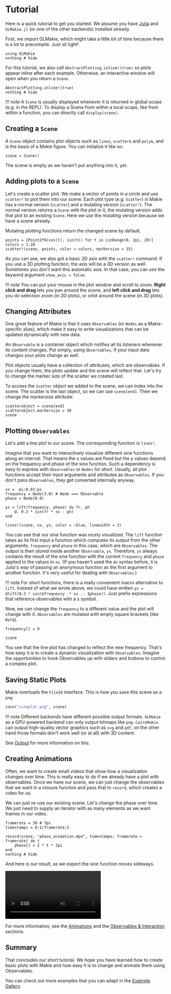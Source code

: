 # Tutorial

Here is a quick tutorial to get you started. We assume you have [Julia](https://julialang.org/) and `GLMakie.jl` (or one of the other backends) installed already.

First, we import GLMakie, which might take a little bit of time because there is a lot to precompile. Just sit tight!

```@example 1
using GLMakie
nothing # hide
```

For this tutorial, we also call `AbstractPlotting.inline!(true)` so plots appear inline after each example.
Otherwise, an interactive window will open when you return a `Scene`.

```@example 1
AbstractPlotting.inline!(true)
nothing # hide
```

!!! note
    A `Scene` is usually displayed whenever it is returned in global scope (e.g. in the REPL).
    To display a Scene from within a local scope,
    like from within a function, you can directly call `display(scene)`.  

## Creating a `Scene`

A `Scene` object contains plot objects such as `lines`, `scatter`s and `poly`s, and is the basis of a Makie figure. You can initialize it like so:

```@example 1
scene = Scene()
```

The scene is empty as we haven't put anything into it, yet.

## Adding plots to a `Scene`

Let's create a scatter plot. We make a vector of points in a circle and use `scatter!` to plot them into
our scene.
Each plot type (e.g. `Scatter`) in Makie has a normal version (`scatter`) and a mutating version (`scatter!`).
The normal version returns a `Scene` with the plot in it, the mutating version adds that plot to an
existing `Scene`. Here we use the mutating version because we have a scene already.

Mutating plotting functions return the changed scene by default.


```@example 1
points = [Point2f0(cos(t), sin(t)) for t in LinRange(0, 2pi, 20)]
colors = 1:20
scatter!(scene, points, color = colors, markersize = 15)
```

As you can see, we also got a basic 2D axis with the `scatter!` command. If you use a 3D plotting function,
the axis will be a 3D version as well. Sometimes you don't want this automatic axis.
In that case, you can use the keyword argument `show_axis = false`.

!!! note
    You can put your mouse in the plot window and scroll to zoom. **Right click and drag** lets you pan around the scene, and **left click and drag** lets you do selection zoom (in 2D plots), or orbit around the scene (in 3D plots).

## Changing Attributes

One great feature of Makie is that it uses `Observables` (or `Nodes` as a Makie-specific alias),
which make it easy to write visualizations that can be updated dynamically with new data.

An `Observable` is a container object which notifies all its listeners whenever its content changes.
Put simply, using `Observables`, if your input data changes your plots change as well.

Plot objects usually have a collection of attributes, which are observables. If you change them,
the plots update and the scene will reflect that.
Let's try to change the marker size of the scatter we created last.

To access the `Scatter` object we added to the scene, we can index into the scene.
The scatter is the last object, so we can use `scene[end]`. Then we change the markersize attribute:

```@example 1
scatterobject = scene[end]
scatterobject.markersize = 30
scene
```

## Plotting `Observables`

Let's add a line plot to our scene. The corresponding function is `lines!`.

Imagine that you want to interactively visualize different sine functions along an interval.
That means the x values are fixed but the y values depend on the frequency and phase of the sine function.
Such a dependency is easy to express with `Observables` or `Nodes` for short.
Usually, all plot functions accept their input arguments and attributes as `Observables`.
If you don't pass `Observables`, they get converted internally anyway.

```@example 1
xs = -pi:0.01:pi
frequency = Node(3.0) # Node === Observable
phase = Node(0.0)

ys = lift(frequency, phase) do fr, ph
    @. 0.3 * sin(fr * xs - ph)
end

lines!(scene, xs, ys, color = :blue, linewidth = 3)
```

You can see that our sine function was nicely visualized. The `lift` function takes as its first
input a function which computes its output from the other arguments, `frequency` and `phase`
in this case, which are `Observables`.
The output is then stored inside another `Observable`, `ys`.
Therefore, `ys` always contains the result of the sine function
with the current `frequency` and `phase` applied
to the values in `xs`. (If you haven't used the `do` syntax before, it is Julia's way of passing
an anonymous function as the first argument to another function.
It's very useful for dealing with `Observables`.)

!!! note
    For short functions, there is a really convenient macro alternative to `lift`.
    Instead of what we wrote above, we could have written `ys = @lift(0.3 * sin($frequency .* xs .- $phase))`.
    Just prefix expressions that reference observables with a `$` symbol.

Now, we can change the `frequency` to a different value and the plot will change with it.
`Observables` are mutated with empty square brackets (like `Ref`s).

```@example 1
frequency[] = 9

scene
```

You see that the line plot has changed to reflect the new frequency.
That's how easy it is to create a dynamic visualization with `Observables`. 
Imagine the opportunities to hook Observables up with sliders and buttons to control a complex plot.


## Saving Static Plots

Makie overloads the `FileIO` interface. This is how you save this scene as a `png`:

```julia
save("sineplot.png", scene)
```

!!! note
    Different backends have different possible output formats. `GLMakie` as a GPU-powered backend can
    only output bitmaps like `png`. `CairoMakie` can output high-quality vector graphics such as `svg` and
    `pdf`, on the other hand those formats don't work well (or at all) with 3D content.

See [Output](@ref) for more information on this.

## Creating Animations

Often, we want to create small videos that show how a visualization changes over time.
This is really easy to do if we already have a plot with observables.
Once we have our scene, we can just change the observables that we want in a closure function and
pass that to `record`, which creates a video for us.

We can just re-use our existing scene. Let's change the phase over time.
We just need to supply an iterator with as many elements as we want frames in our video.

```@example 1
framerate = 30 # fps
timestamps = 0:1/framerate:3

record(scene, "phase_animation.mp4", timestamps; framerate = framerate) do t
    phase[] = 2 * t * 2pi
end
nothing # hide
```

And here is our result, as we expect the sine function moves sideways.

![phase_animation](phase_animation.mp4)

For more information, see the [Animations](@ref) and the [Observables & Interaction](@ref) sections.

## Summary

That concludes our short tutorial. We hope you have learned how to create basic plots
with Makie and how easy it is to change and animate them using Observables.

You can check out more examples that you can adapt
in the [Example Gallery](http://juliaplots.org/MakieReferenceImages/gallery/index.html).
